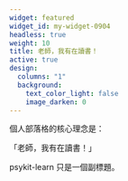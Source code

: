 ```yaml
---
widget: featured
widget_id: my-widget-0904
headless: true
weight: 10
title: 老師，我有在讀書！
active: true
design:
  columns: "1"
  background:
    text_color_light: false
    image_darken: 0
---
```



個人部落格的核心理念是：

「老師，我有在讀書！」

psykit-learn 只是一個副標題。